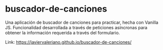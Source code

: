 # buscador-de-canciones
 Una aplicación de buscador de canciones para practicar, hecha con Vanilla JS. Funcionalidad desarrollada a través de peticiones asíncronas para obtener la información requerida a través del formulario.

 Link: https://javiervaleriano.github.io/buscador-de-canciones/

